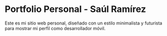 # Portfolio Personal - Saúl Ramírez

Este es mi sitio web personal, diseñado con un estilo minimalista y futurista para mostrar mi perfil como desarrollador móvil.